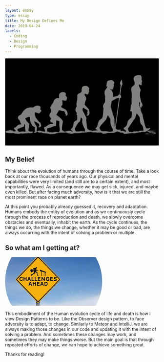 ```yaml
---
layout: essay
type: essay
title: My Design Defines Me 
date: 2019-04-24
labels:
  - Coding
  - Design
  - Programming
---
```


<img class="ui medium right floated image" src="../images/human.jpg">

## My Belief

Think about the evolution of humans through the course of time. Take a look back at our race thousands of years ago. Our physical and mental capabilities were very limited (and still are to a certain extent), and most importantly, flawed. As a consequence we may get sick, injured, and maybe even killed. But after facing much adversity, how is it that we are still the most prominent race on planet earth? 

At this point you probably already guessed it, recovery and adaptation. Humans embody the entity of evolution and as we continuously cycle through the process of reproduction and death, we slowly overcome obstacles and eventually, inhabit the earth. As the cycle continues, the things we do, the things we change, whether it may be good or bad, are always occurring with the intent of solving a problem or multiple. 

## So what am I getting at?

<img class="ui medium right floated image" src="../images/adversity.jpg">

This embodiment of the Human evolution cycle of life and death is how I view Design Patterns to be. Like the Observer design pattern, to face adversity is to adapt, to change. Similarly to Meteor and IntelliJ, we are always making those changes in our code and updating it with the intent of solving a problem. And sometimes these changes may work, and sometimes they may make things worse. But the main goal is that through repeated efforts of change, we can hope to achieve something great.

Thanks for reading!
